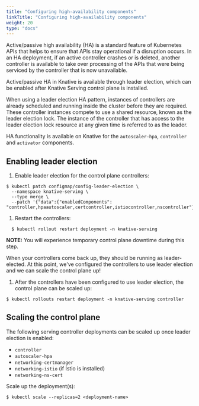 ```yaml
---
title: "Configuring high-availability components"
linkTitle: "Configuring high-availability components"
weight: 20
type: "docs"
---
```


Active/passive high availability (HA) is a standard feature of Kubernetes APIs that helps to ensure that APIs stay operational if a disruption occurs. In an HA deployment, if an active controller crashes or is deleted, another controller is available to take over processing of the APIs that were being serviced by the controller that is now unavailable.

Active/passive HA in Knative is available through leader election, which can be enabled after Knative Serving control plane is installed.

When using a leader election HA pattern, instances of controllers are already scheduled and running inside the cluster before they are required. These controller instances compete to use a shared resource, known as the leader election lock. The instance of the controller that has access to the leader election lock resource at any given time is referred to as the leader.

HA functionality is available on Knative for the `autoscaler-hpa`, `controller` and `activator` components.

## Enabling leader election

1. Enable leader election for the control plane controllers:
```
$ kubectl patch configmap/config-leader-election \
  --namespace knative-serving \
  --type merge \
  --patch '{"data":{"enabledComponents": "controller,hpaautoscaler,certcontroller,istiocontroller,nscontroller"}}'
```

1. Restart the controllers:
```
  $ kubectl rollout restart deployment -n knative-serving
```

  **NOTE:** You will experience temporary control plane downtime during this step.

  When your controllers come back up, they should be running as leader-elected.
  At this point, we've configured the controllers to use leader election and we
  can scale the control plane up!

1. After the controllers have been configured to use leader election, the control plane can be scaled up:
```
$ kubectl rollouts restart deployment -n knative-serving controller
```

## Scaling the control plane

The following serving controller deployments can be scaled up once leader election is enabled:

- `controller`
- `autoscaler-hpa`
- `networking-certmanager`
- `networking-istio` (if Istio is installed)
- `networking-ns-cert`

Scale up the deployment(s):
```
$ kubectl scale --replicas=2 <deployment-name>
```
